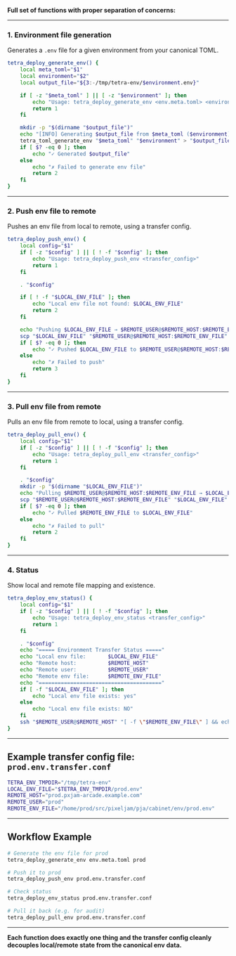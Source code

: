 **Full set of functions with proper separation of concerns:**

---

### 1. **Environment file generation**

Generates a `.env` file for a given environment from your canonical TOML.

```bash
tetra_deploy_generate_env() {
    local meta_toml="$1"
    local environment="$2"
    local output_file="${3:-/tmp/tetra-env/$environment.env}"

    if [ -z "$meta_toml" ] || [ -z "$environment" ]; then
        echo "Usage: tetra_deploy_generate_env <env.meta.toml> <environment> [output_file]"
        return 1
    fi

    mkdir -p "$(dirname "$output_file")"
    echo "[INFO] Generating $output_file from $meta_toml ($environment)"
    tetra_toml_generate_env "$meta_toml" "$environment" > "$output_file"
    if [ $? -eq 0 ]; then
        echo "✓ Generated $output_file"
    else
        echo "✗ Failed to generate env file"
        return 2
    fi
}
```

---

### 2. **Push env file to remote**

Pushes an env file from local to remote, using a transfer config.

```bash
tetra_deploy_push_env() {
    local config="$1"
    if [ -z "$config" ] || [ ! -f "$config" ]; then
        echo "Usage: tetra_deploy_push_env <transfer_config>"
        return 1
    fi

    . "$config"

    if [ ! -f "$LOCAL_ENV_FILE" ]; then
        echo "Local env file not found: $LOCAL_ENV_FILE"
        return 2
    fi

    echo "Pushing $LOCAL_ENV_FILE → $REMOTE_USER@$REMOTE_HOST:$REMOTE_ENV_FILE"
    scp "$LOCAL_ENV_FILE" "$REMOTE_USER@$REMOTE_HOST:$REMOTE_ENV_FILE"
    if [ $? -eq 0 ]; then
        echo "✓ Pushed $LOCAL_ENV_FILE to $REMOTE_USER@$REMOTE_HOST:$REMOTE_ENV_FILE"
    else
        echo "✗ Failed to push"
        return 3
    fi
}
```

---

### 3. **Pull env file from remote**

Pulls an env file from remote to local, using a transfer config.

```bash
tetra_deploy_pull_env() {
    local config="$1"
    if [ -z "$config" ] || [ ! -f "$config" ]; then
        echo "Usage: tetra_deploy_pull_env <transfer_config>"
        return 1
    fi

    . "$config"
    mkdir -p "$(dirname "$LOCAL_ENV_FILE")"
    echo "Pulling $REMOTE_USER@$REMOTE_HOST:$REMOTE_ENV_FILE → $LOCAL_ENV_FILE"
    scp "$REMOTE_USER@$REMOTE_HOST:$REMOTE_ENV_FILE" "$LOCAL_ENV_FILE"
    if [ $? -eq 0 ]; then
        echo "✓ Pulled $REMOTE_ENV_FILE to $LOCAL_ENV_FILE"
    else
        echo "✗ Failed to pull"
        return 2
    fi
}
```

---

### 4. **Status**

Show local and remote file mapping and existence.

```bash
tetra_deploy_env_status() {
    local config="$1"
    if [ -z "$config" ] || [ ! -f "$config" ]; then
        echo "Usage: tetra_deploy_env_status <transfer_config>"
        return 1
    fi

    . "$config"
    echo "===== Environment Transfer Status ====="
    echo "Local env file:       $LOCAL_ENV_FILE"
    echo "Remote host:          $REMOTE_HOST"
    echo "Remote user:          $REMOTE_USER"
    echo "Remote env file:      $REMOTE_ENV_FILE"
    echo "======================================="
    if [ -f "$LOCAL_ENV_FILE" ]; then
        echo "Local env file exists: yes"
    else
        echo "Local env file exists: NO"
    fi
    ssh "$REMOTE_USER@$REMOTE_HOST" "[ -f \"$REMOTE_ENV_FILE\" ] && echo 'Remote env file exists: yes' || echo 'Remote env file exists: NO'"
}
```

---

## **Example transfer config file: `prod.env.transfer.conf`**

```bash
TETRA_ENV_TMPDIR="/tmp/tetra-env"
LOCAL_ENV_FILE="$TETRA_ENV_TMPDIR/prod.env"
REMOTE_HOST="prod.pxjam-arcade.example.com"
REMOTE_USER="prod"
REMOTE_ENV_FILE="/home/prod/src/pixeljam/pja/cabinet/env/prod.env"
```

---

## **Workflow Example**

```bash
# Generate the env file for prod
tetra_deploy_generate_env env.meta.toml prod

# Push it to prod
tetra_deploy_push_env prod.env.transfer.conf

# Check status
tetra_deploy_env_status prod.env.transfer.conf

# Pull it back (e.g. for audit)
tetra_deploy_pull_env prod.env.transfer.conf
```

---

**Each function does exactly one thing and the transfer config cleanly decouples local/remote state from the canonical env data.**
